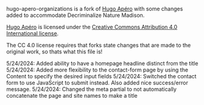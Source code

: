 hugo-apero-organizations is a fork of [Hugo Apéro](https://github.com/hugo-apero/hugo-apero) with some changes added to accommodate Decriminalize Nature Madison.

[Hugo Apéro](https://github.com/hugo-apero/hugo-apero) is licensed under the [Creative Commons Attribution 4.0 International license](https://creativecommons.org/licenses/by/4.0/deed.en).

The CC 4.0 license requires that forks state changes that are made to the original work, so thats what this file is!

5/24/2024: Added ability to have a homepage headline distinct from the title
5/24/2024: Added more flexibility to the contact-form page by using the Content to specify the desired input fields
5/24/2024: Switched the contact form to use JavaScript to submit instead. Also added nice success/error message.
5/24/2024: Changed the meta partial to not automatically concatenate the page and site names to make a title

